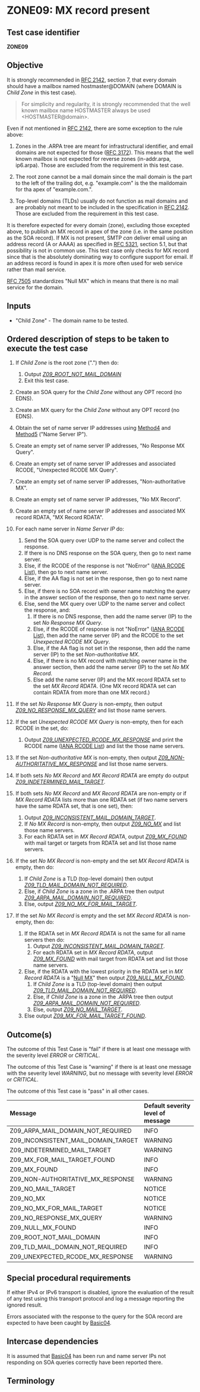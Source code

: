 # ZONE09: MX record present

## Test case identifier
**ZONE09**

## Objective

It is strongly recommended in [RFC 2142][RFC 2142#section-7],
section 7, that every domain should have a mailbox named
hostmaster@DOMAIN (where DOMAIN is *Child Zone* in this test case).

> For simplicity and regularity, it is strongly recommended that the
> well known mailbox name HOSTMASTER always be used
> \<HOSTMASTER@domain\>.

Even if not mentioned in [RFC 2142], there are some exception to the
rule above:

1. Zones in the .ARPA tree are meant for infrastructural identifier,
and email domains are not expected for those ([RFC 3172]). This means
that the well known mailbox is not expected for reverse zones
(in-addr.arpa, ip6.arpa). Those are excluded from the requirement in
this test case.

2. The root zone cannot be a mail domain since the mail domain is
the part to the left of the trailing dot, e.g. "example.com" is the
the maildomain for tha apex of "example.com.".

3. Top-level domains (TLDs) usually do not function as mail domains
and are probably not meant to be included in the specification in
[RFC 2142]. Those are excluded from the requirement in this test
case.

It is therefore expected for every domain (zone), excluding those
excepted above, to publish an MX record in apex of the zone (i.e.
in the same position as the SOA record). If MX is not present, SMTP
*can* deliver email using an address record (A or AAAA) as specified
in [RFC 5321][RFC 5321#section-5.1], section 5.1, but that possibility
is not in common use. This test case only checks for MX record since
that is the absolutely dominating way to configure support for email.
If an address record is found in apex it is more often used for web
service rather than mail service.

[RFC 7505] standardizes "Null MX" which in means that there is no
mail service for the domain.


## Inputs

* "Child Zone" - The domain name to be tested.


## Ordered description of steps to be taken to execute the test case

1.  If *Child Zone* is the root zone (".") then do:
    1. Output *[Z09_ROOT_NOT_MAIL_DOMAIN]*
    2. Exit this test case.

2.  Create an SOA query for the *Child Zone* without any OPT record (no EDNS).

3.  Create an MX query for the *Child Zone* without any OPT record (no EDNS).

4.  Obtain the set of name server IP addresses using [Method4] and [Method5]
    ("Name Server IP").

5.  Create an empty set of name server IP addresses, "No Response MX Query".

6.  Create an empty set of name server IP addresses and associated RCODE,
    "Unexpected RCODE MX Query".

7.  Create an empty set of name server IP addresses, "Non-authoritative MX".

8.  Create an empty set of name server IP addresses, "No MX Record".

9.  Create an empty set of name server IP addresses and associated MX
    record RDATA, "MX Record RDATA".

10. For each name server in *Name Server IP* do:

    1. Send the SOA query over UDP to the name server and collect the
       response.
    2. If there is no DNS response on the SOA query, then go to next
       name server.
    3. Else, if the RCODE of the response is not "NoError"
       ([IANA RCODE List]), then go to next name server.
    4. Else, if the AA flag is not set in the response, then go to next
       name server.
    5. Else, if there is no SOA record with owner name matching the query
       in the answer section of the response, then go to next name server.
    6. Else, send the MX query over UDP to the name server and collect the
       response, and:
       1. If there is no DNS response, then add the name server (IP) to the
          set *No Response MX Query*.
       2. Else, if the RCODE of response is not "NoError" ([IANA RCODE List]),
          then add the name server (IP) and the RCODE to the set
          *Unexpected RCODE MX Query*.
       3. Else, if the AA flag is not set in the response, then add the name
          server (IP) to the set *Non-authoritative MX*.
       4. Else, if there is no MX record with matching owner name in the
          answer section, then add the name server (IP) to the set
          *No MX Record*.
       5. Else add the name server (IP) and the MX record RDATA set to the set
          *MX Record RDATA*. (One MX record RDATA set can contain RDATA from
          more than one MX record.)

11. If the set *No Response MX Query* is non-empty, then output
    *[Z09_NO_RESPONSE_MX_QUERY]* and list those name servers.

12. If the set *Unexpected RCODE MX Query* is non-empty, then for each RCODE
    in the set, do:
    1. Output *[Z09_UNEXPECTED_RCODE_MX_RESPONSE]* and print the RCODE name
       ([IANA RCODE List]) and list the those name servers.

13. If the set *Non-authoritative MX* is non-empty, then output
    *[Z09_NON-AUTHORITATIVE_MX_RESPONSE]* and list those name servers.

14. If both sets *No MX Record* and *MX Record RDATA* are empty do output
    *[Z09_INDETERMINED_MAIL_TARGET]*.

15. If both sets *No MX Record* and *MX Record RDATA* are non-empty or if
    *MX Record RDATA* lists more than one RDATA set (if two name servers have
    the same RDATA set, that is one set), then:
    1. Output *[Z09_INCONSISTENT_MAIL_DOMAIN_TARGET]*.
    2. If *No MX Record* is non-empty, then output *[Z09_NO_MX]* and list
       those name servers.
    3. For each RDATA set in *MX Record RDATA*, output *[Z09_MX_FOUND]*
       with mail target or targets from RDATA set and list those name
       servers.

16. If the set *No MX Record* is non-empty and the set *MX Record RDATA*
    is empty, then do:
    1. If *Child Zone* is a TLD (top-level domain) then output
       *[Z09_TLD_MAIL_DOMAIN_NOT_REQUIRED]*.
    2. Else, if *Child Zone* is a zone in the .ARPA tree then output
       *[Z09_ARPA_MAIL_DOMAIN_NOT_REQUIRED]*.
    3. Else, output *[Z09_NO_MX_FOR_MAIL_TARGET]*.

17. If the set *No MX Record* is empty and the set *MX Record RDATA*
    is non-empty, then do:
    1. If the RDATA set in *MX Record RDATA* is not the same for all
       name servers then do:
       1. Output *[Z09_INCONSISTENT_MAIL_DOMAIN_TARGET]*.
       2. For each RDATA set in *MX Record RDATA*, output *[Z09_MX_FOUND]*
          with mail target from RDATA set and list those name servers.
    2. Else, if the RDATA with the lowest priority in the RDATA set in
       *MX Record RDATA* is a "[Null MX][RFC 7505#section-3]" then
       output *[Z09_NULL_MX_FOUND]*.
       1. If *Child Zone* is a TLD (top-level domain) then output
          *[Z09_TLD_MAIL_DOMAIN_NOT_REQUIRED]*.
       2. Else, if *Child Zone* is a zone in the .ARPA tree then output
          *[Z09_ARPA_MAIL_DOMAIN_NOT_REQUIRED]*.
       3. Else, output *[Z09_NO_MAIL_TARGET]*.
    3. Else output *[Z09_MX_FOR_MAIL_TARGET_FOUND]*.


## Outcome(s)

The outcome of this Test Case is "fail" if there is at least one message
with the severity level *ERROR* or *CRITICAL*.

The outcome of this Test Case is "warning" if there is at least one message
with the severity level *WARNING*, but no message with severity level
*ERROR* or *CRITICAL*.

The outcome of this Test case is "pass" in all other cases.

Message                             | Default severity level of message
:-----------------------------------|:-----------------------------------
Z09_ARPA_MAIL_DOMAIN_NOT_REQUIRED   | INFO
Z09_INCONSISTENT_MAIL_DOMAIN_TARGET | WARNING
Z09_INDETERMINED_MAIL_TARGET        | WARNING
Z09_MX_FOR_MAIL_TARGET_FOUND        | INFO
Z09_MX_FOUND                        | INFO
Z09_NON-AUTHORITATIVE_MX_RESPONSE   | WARNING
Z09_NO_MAIL_TARGET                  | NOTICE
Z09_NO_MX                           | NOTICE
Z09_NO_MX_FOR_MAIL_TARGET           | NOTICE
Z09_NO_RESPONSE_MX_QUERY            | WARNING
Z09_NULL_MX_FOUND                   | INFO
Z09_ROOT_NOT_MAIL_DOMAIN            | INFO
Z09_TLD_MAIL_DOMAIN_NOT_REQUIRED    | INFO
Z09_UNEXPECTED_RCODE_MX_RESPONSE    | WARNING


## Special procedural requirements

If either IPv4 or IPv6 transport is disabled, ignore the evaluation of the
result of any test using this transport protocol and log a message reporting
the ignored result.

Errors associated with the response to the query for the SOA record are
expected to have been caught by [Basic04].


## Intercase dependencies

It is assumed that [Basic04] has been run and name server IPs not
responding on SOA queries correctly have been reported there.


## Terminology

[Basic04]:                             basic04.md
[IANA RCODE List]:                     https://www.iana.org/assignments/dns-parameters/dns-parameters.xhtml#dns-parameters-6
[Method4]:                             ../Methods.md#method-4-obtain-glue-address-records-from-parent
[Method5]:                             ../Methods.md#method-5-obtain-the-name-server-address-records-from-child
[RFC 2142#section-7]:                  https://tools.ietf.org/html/rfc2142#section-7
[RFC 2142]:                            https://tools.ietf.org/html/rfc2142
[RFC 3172]:                            https://tools.ietf.org/html/rfc3172
[RFC 5321#section-5.1]:                https://tools.ietf.org/html/rfc5321#section-5.1
[RFC 7505#section-3]:                  https://tools.ietf.org/html/rfc7505#section-3
[RFC 7505]:                            https://tools.ietf.org/html/rfc7505
[Z09_ARPA_MAIL_DOMAIN_NOT_REQUIRED]:   #outcomes
[Z09_INCONSISTENT_MAIL_DOMAIN_TARGET]: #outcomes
[Z09_INCONSISTENT_MAIL_DOMAIN_TARGET]: #outcomes
[Z09_INDETERMINED_MAIL_TARGET]:        #outcomes
[Z09_MX_FOR_MAIL_TARGET_FOUND]:        #outcomes
[Z09_MX_FOUND]:                        #outcomes
[Z09_MX_FOUND]:                        #outcomes
[Z09_NON-AUTHORITATIVE_MX_RESPONSE]:   #outcomes
[Z09_NO_MAIL_TARGET]:                  #outcomes
[Z09_NO_MX]:                           #outcomes
[Z09_NO_MX_FOR_MAIL_TARGET]:           #outcomes
[Z09_NO_RESPONSE_MX_QUERY]:            #outcomes
[Z09_NULL_MX_FOUND]:                   #outcomes
[Z09_ROOT_NOT_MAIL_DOMAIN]:            #outcomes
[Z09_TLD_MAIL_DOMAIN_NOT_REQUIRED]:    #outcomes
[Z09_UNEXPECTED_RCODE_MX_RESPONSE]:    #outcomes

